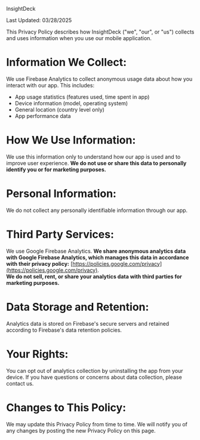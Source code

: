 InsightDeck

Last Updated: 03/28/2025

This Privacy Policy describes how InsightDeck ("we", "our", or "us") collects and uses information when you use our mobile application.

# Information We Collect:
We use Firebase Analytics to collect anonymous usage data about how you interact with our app. This includes:
- App usage statistics (features used, time spent in app)
- Device information (model, operating system)
- General location (country level only)
- App performance data

# How We Use Information:
We use this information only to understand how our app is used and to improve user experience. **We do not use or share this data to personally identify you or for marketing purposes.**

# Personal Information:
We do not collect any personally identifiable information through our app.

# Third Party Services:
We use Google Firebase Analytics. **We share anonymous analytics data with Google Firebase Analytics, which manages this data in accordance with their privacy policy:** [https://policies.google.com/privacy](https://policies.google.com/privacy).  
**We do not sell, rent, or share your analytics data with third parties for marketing purposes.**

# Data Storage and Retention:
Analytics data is stored on Firebase's secure servers and retained according to Firebase's data retention policies.

# Your Rights:
You can opt out of analytics collection by uninstalling the app from your device. If you have questions or concerns about data collection, please contact us.

# Changes to This Policy:
We may update this Privacy Policy from time to time. We will notify you of any changes by posting the new Privacy Policy on this page.
